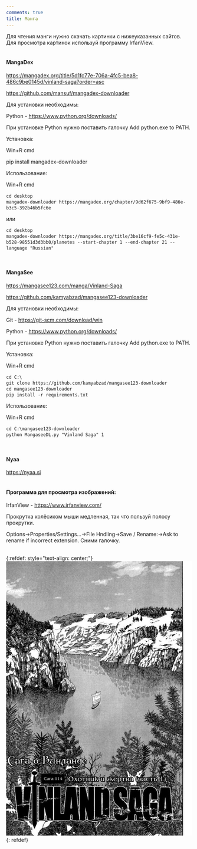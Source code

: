 ```yaml
---
comments: true
title: Манга
---
```


Для чтения манги нужно скачать картинки с нижеуказанных сайтов. Для просмотра картинок используй программу IrfanView.
<br><br>

#### MangaDex

<https://mangadex.org/title/5d1fc77e-706a-4fc5-bea8-486c9be0145d/vinland-saga?order=asc>

<https://github.com/mansuf/mangadex-downloader>

Для установки необходимы:

Python - <https://www.python.org/downloads/>

При установке Python нужно поставить галочку Add python.exe to PATH.

Установка:

Win+R cmd

pip install mangadex-downloader

Использование:

Win+R cmd

```
cd desktop
mangadex-downloader https://mangadex.org/chapter/9d62f675-9bf9-486e-b3c5-392b46b5fc6e
```

или

```
cd desktop
mangadex-downloader https://mangadex.org/title/3be16cf9-fe5c-431e-b528-98551d3d3bb0/planetes --start-chapter 1 --end-chapter 21 --language "Russian"
```
<br>

#### MangaSee

<https://mangasee123.com/manga/Vinland-Saga>

<https://github.com/kamyabzad/mangasee123-downloader>

Для установки необходимы:

Git - <https://git-scm.com/download/win>

Python - <https://www.python.org/downloads/>

При установке Python нужно поставить галочку Add python.exe to PATH.

Установка:

Win+R cmd

```
cd C:\
git clone https://github.com/kamyabzad/mangasee123-downloader
cd mangasee123-downloader
pip install -r requirements.txt
```

Использование:

Win+R cmd

```
cd C:\mangasee123-downloader
python MangaseeDL.py "Vinland Saga" 1
```
<br>

#### Nyaa

<https://nyaa.si>
<br><br>

#### Программа для просмотра изображений:

IrfanView - <https://www.irfanview.com/>

Прокрутка колёсиком мыши медленная, так что пользуй полосу прокрутки.

Options->Properties/Settings...->File Hndling->Save / Rename:->Ask to rename if incorrect extension. Сними галочку.
<br><br>

{:refdef: style="text-align: center;"}
![Vinland](/images/vinland.jpg)
{: refdef}